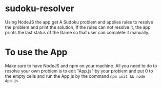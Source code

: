 # sudoku-resolver
Using NodeJS the app get A Sudoku problem and applies rules to resolve the problem and print the solution, If the rules can not resolve it, the app prints the last status of the Game so that user can complete it manually.
# To use the App
Make sure to have NodeJS and npm on your machine.
All you need to do to resolve your own problem is to edit "App.js" by your problem and put 0 to the empty cells and run the App.js by the command ```npm init && node App.js```

